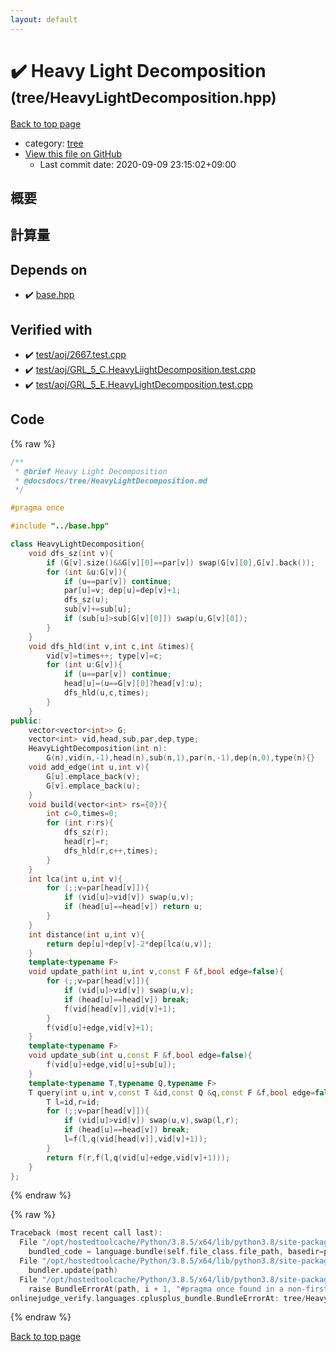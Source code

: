 ```yaml
---
layout: default
---
```


<!-- mathjax config similar to math.stackexchange -->
<script type="text/javascript" async
  src="https://cdnjs.cloudflare.com/ajax/libs/mathjax/2.7.5/MathJax.js?config=TeX-MML-AM_CHTML">
</script>
<script type="text/x-mathjax-config">
  MathJax.Hub.Config({
    TeX: { equationNumbers: { autoNumber: "AMS" }},
    tex2jax: {
      inlineMath: [ ['$','$'] ],
      processEscapes: true
    },
    "HTML-CSS": { matchFontHeight: false },
    displayAlign: "left",
    displayIndent: "2em"
  });
</script>

<script type="text/javascript" src="https://cdnjs.cloudflare.com/ajax/libs/jquery/3.4.1/jquery.min.js"></script>
<script src="https://cdn.jsdelivr.net/npm/jquery-balloon-js@1.1.2/jquery.balloon.min.js" integrity="sha256-ZEYs9VrgAeNuPvs15E39OsyOJaIkXEEt10fzxJ20+2I=" crossorigin="anonymous"></script>
<script type="text/javascript" src="../../assets/js/copy-button.js"></script>
<link rel="stylesheet" href="../../assets/css/copy-button.css" />


# :heavy_check_mark: Heavy Light Decomposition <small>(tree/HeavyLightDecomposition.hpp)</small>

<a href="../../index.html">Back to top page</a>

* category: <a href="../../index.html#c0af77cf8294ff93a5cdb2963ca9f038">tree</a>
* <a href="{{ site.github.repository_url }}/blob/master/tree/HeavyLightDecomposition.hpp">View this file on GitHub</a>
    - Last commit date: 2020-09-09 23:15:02+09:00




## 概要

## 計算量

## Depends on

* :heavy_check_mark: <a href="../base.hpp.html">base.hpp</a>


## Verified with

* :heavy_check_mark: <a href="../../verify/test/aoj/2667.test.cpp.html">test/aoj/2667.test.cpp</a>
* :heavy_check_mark: <a href="../../verify/test/aoj/GRL_5_C.HeavyLiightDecomposition.test.cpp.html">test/aoj/GRL_5_C.HeavyLiightDecomposition.test.cpp</a>
* :heavy_check_mark: <a href="../../verify/test/aoj/GRL_5_E.HeavyLightDecomposition.test.cpp.html">test/aoj/GRL_5_E.HeavyLightDecomposition.test.cpp</a>


## Code

<a id="unbundled"></a>
{% raw %}
```cpp
/**
 * @brief Heavy Light Decomposition
 * @docsdocs/tree/HeavyLightDecomposition.md
 */

#pragma once

#include "../base.hpp"

class HeavyLightDecomposition{
    void dfs_sz(int v){
        if (G[v].size()&&G[v][0]==par[v]) swap(G[v][0],G[v].back());
        for (int &u:G[v]){
            if (u==par[v]) continue;
            par[u]=v; dep[u]=dep[v]+1;
            dfs_sz(u);
            sub[v]+=sub[u];
            if (sub[u]>sub[G[v][0]]) swap(u,G[v][0]);
        }
    }
    void dfs_hld(int v,int c,int &times){
        vid[v]=times++; type[v]=c;
        for (int u:G[v]){
            if (u==par[v]) continue;
            head[u]=(u==G[v][0]?head[v]:u);
            dfs_hld(u,c,times);
        }
    }
public:
    vector<vector<int>> G;
    vector<int> vid,head,sub,par,dep,type;
    HeavyLightDecomposition(int n):
        G(n),vid(n,-1),head(n),sub(n,1),par(n,-1),dep(n,0),type(n){}
    void add_edge(int u,int v){
        G[u].emplace_back(v);
        G[v].emplace_back(u);
    }
    void build(vector<int> rs={0}){
        int c=0,times=0;
        for (int r:rs){
            dfs_sz(r);
            head[r]=r;
            dfs_hld(r,c++,times);
        }
    }
    int lca(int u,int v){
        for (;;v=par[head[v]]){
            if (vid[u]>vid[v]) swap(u,v);
            if (head[u]==head[v]) return u;
        }
    }
    int distance(int u,int v){
        return dep[u]+dep[v]-2*dep[lca(u,v)];
    }
    template<typename F>
    void update_path(int u,int v,const F &f,bool edge=false){
        for (;;v=par[head[v]]){
            if (vid[u]>vid[v]) swap(u,v);
            if (head[u]==head[v]) break;
            f(vid[head[v]],vid[v]+1);
        }
        f(vid[u]+edge,vid[v]+1);
    }
    template<typename F>
    void update_sub(int u,const F &f,bool edge=false){
        f(vid[u]+edge,vid[u]+sub[u]);
    }
    template<typename T,typename Q,typename F>
    T query(int u,int v,const T &id,const Q &q,const F &f,bool edge=false){
        T l=id,r=id;
        for (;;v=par[head[v]]){
            if (vid[u]>vid[v]) swap(u,v),swap(l,r);
            if (head[u]==head[v]) break;
            l=f(l,q(vid[head[v]],vid[v]+1));
        }
        return f(r,f(l,q(vid[u]+edge,vid[v]+1)));
    }
};
```
{% endraw %}

<a id="bundled"></a>
{% raw %}
```cpp
Traceback (most recent call last):
  File "/opt/hostedtoolcache/Python/3.8.5/x64/lib/python3.8/site-packages/onlinejudge_verify/docs.py", line 349, in write_contents
    bundled_code = language.bundle(self.file_class.file_path, basedir=pathlib.Path.cwd())
  File "/opt/hostedtoolcache/Python/3.8.5/x64/lib/python3.8/site-packages/onlinejudge_verify/languages/cplusplus.py", line 185, in bundle
    bundler.update(path)
  File "/opt/hostedtoolcache/Python/3.8.5/x64/lib/python3.8/site-packages/onlinejudge_verify/languages/cplusplus_bundle.py", line 310, in update
    raise BundleErrorAt(path, i + 1, "#pragma once found in a non-first line")
onlinejudge_verify.languages.cplusplus_bundle.BundleErrorAt: tree/HeavyLightDecomposition.hpp: line 6: #pragma once found in a non-first line

```
{% endraw %}

<a href="../../index.html">Back to top page</a>

